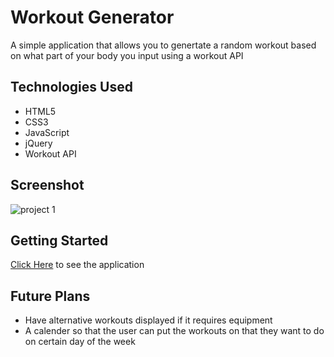 # Workout Generator
A simple application that allows you to genertate a random workout based on what part of your body you input using a workout API

## Technologies Used
- HTML5
- CSS3
- JavaScript
- jQuery
- Workout API

## Screenshot
![project 1](https://user-images.githubusercontent.com/110944297/186728201-0b826d50-1f53-4bcc-bc75-313ce277edfc.jpg)

## Getting Started
[Click Here](https://master.d36xs25ly16n9l.amplifyapp.com/) to see the application

## Future Plans
- Have alternative workouts displayed if it requires equipment
- A calender so that the user can put the workouts on that they want to do on certain day of the week
